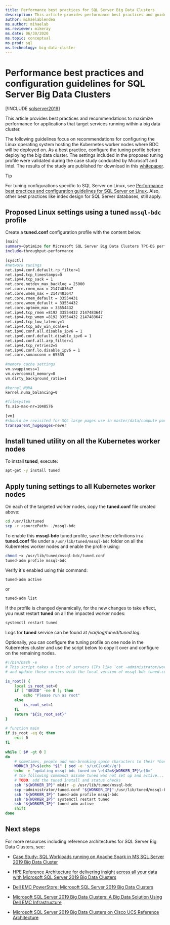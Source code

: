 ```yaml
---
title: Performance best practices for SQL Server Big Data Clusters
description: This article provides performance best practices and guidelines for running SQL Server Big Data Clusters on Kubernetes
author: mihaelablendea 
ms.author: mihaelab
ms.reviewer: mikeray
ms.date: 06/30/2020
ms.topic: conceptual
ms.prod: sql
ms.technology: big-data-cluster
---
```


# Performance best practices and configuration guidelines for SQL Server Big Data Clusters

[!INCLUDE [sqlserver2019](../includes/applies-to-version/sqlserver2019.md)]

This article provides best practices and recommendations to maximize performance for applications that target services running within a big data cluster.

The following guidelines focus on recommendations for configuring the Linux operating system hosting the Kubernetes worker nodes where BDC will be deployed on. As a best practice, configure the tuning profile before deploying the big data cluster. The settings included in the proposed tuning profile were validated during the case study conducted by Microsoft and Intel. The results of the study are published for download in this [whitepaper](https://aka.ms/sql-bdc-spark-perf/).

> [!TIP]
> For tuning configurations specific to SQL Server on Linux, see [Performance best practices and configuration guidelines for SQL Server on Linux](../linux/sql-server-linux-performance-best-practices.md). Also, other best practices like index design for SQL Server databases, still apply.

## Proposed Linux settings using a tuned `mssql-bdc` profile

Create a **tuned.conf** configuration profile with the content below.

```bash
[main]
summary=Optimize for Microsoft SQL Server Big Data Clusters TPC-DS performance
include=throughput-performance
 
[sysctl]
#network tunings
net.ipv4.conf.default.rp_filter=1
net.ipv4.tcp_timestamps=0
net.ipv4.tcp_sack = 1
net.core.netdev_max_backlog = 25000
net.core.rmem_max = 2147483647
net.core.wmem_max = 2147483647
net.core.rmem_default = 33554431
net.core.wmem_default = 33554432
net.core.optmem_max = 33554432
net.ipv4.tcp_rmem =8192 33554432 2147483647
net.ipv4.tcp_wmem =8192 33554432 2147483647
net.ipv4.tcp_low_latency=1
net.ipv4.tcp_adv_win_scale=1
net.ipv6.conf.all.disable_ipv6 = 1
net.ipv6.conf.default.disable_ipv6 = 1
net.ipv4.conf.all.arp_filter=1
net.ipv4.tcp_retries2=5
net.ipv6.conf.lo.disable_ipv6 = 1
net.core.somaxconn = 65535
 
#memory cache settings
vm.swappiness=1
vm.overcommit_memory=0
vm.dirty_background_ratio=1
 
#kernel NUMA
kernel.numa_balancing=0

#filesystem
fs.aio-max-nr=1048576
 
[vm]
#should be revisited for SQL large pages use in master/data/compute pods
transparent_hugepages=never
```

## Install **tuned** utility on all the Kubernetes worker nodes

To install **tuned**, execute:

```bash
apt-get -y install tuned
```

## Apply tuning settings to all Kubernetes worker nodes

On each of the targeted worker nodes, copy the **tuned.conf** file created above:

```bash
cd /usr/lib/tuned
scp -r <sourcePath> ./mssql-bdc
```

To enable this **mssql-bdc** tuned profile, save these definitions in a **tuned.conf** file under a `/usr/lib/tuned/mssql-bdc` folder on all the Kubernetes worker nodes and enable the profile using:

```bash
chmod +x /usr/lib/tuned/mssql-bdc/tuned.conf
tuned-adm profile mssql-bdc
```

Verify it's enabled using this command:

```bash
tuned-adm active
```

or

```bash
tuned-adm list
```

If the profile is changed dynamically, for the new changes to take effect, you must restart **tuned** on all the impacted worker nodes:

```bash
systemctl restart tuned
```
 
Logs for **tuned** service can be found at */var/log/tuned/tuned.log*.

Optionally, you can configure the tuning profile on one node in the Kubernetes cluster and use the script below to copy it over and configure on the remaining nodes.

```bash
#!/bin/bash -e
# This script takes a list of servers (IPs like `cat ~administrator/workerhosts)) as input
# and update these servers with the local version of mssql-bdc tuned.conf.
 
is_root() {
    local is_root_set=0
    if [ "$EUID" -ne 0 ]; then
        echo "Please run as root"
    else
        is_root_set=1
    fi
    return "${is_root_set}"
}
 
# function main
if is_root -eq 0; then
    exit 0
fi
 
while [ $# -gt 0 ]
do
    # sometimes, people add non-breaking space characters to their *host* files.
    WORKER_IP=$(echo "$1" | sed -e 's/\xC2\xA0//g')
    echo -e "updating mssql-bdc tuned on \e[42m${WORKER_IP}\e[0m"
    # the following commands assume tuned was not set up and active...
    # TODO: add the tuned install and status checks
    ssh "${WORKER_IP}" mkdir -p /usr/lib/tuned/mssql-bdc
    scp ~administrator/tuned.conf "${WORKER_IP}":/usr/lib/tuned/mssql-bdc/tuned.conf
    ssh "${WORKER_IP}" tuned-adm profile mssql-bdc
    ssh "${WORKER_IP}" systemctl restart tuned
    ssh "${WORKER_IP}" tuned-adm active
    shift
done

```

## Next steps

For more resources including reference architectures for SQL Server Big Data Clusters, see:

* [Case Study: SQL Workloads running on Apache Spark in MS SQL Server 2019 Big Data Cluster](https://aka.ms/sql-bdc-spark-perf/)

* [HPE Reference Architecture for delivering insight across all your data with Microsoft SQL Server 2019 Big Data Clusters](https://h20195.www2.hpe.com/V2/GetDocument.aspx?docname=a50001963enw)

* [Dell EMC PowerStore: Microsoft SQL Server 2019 Big Data Clusters](https://www.dellemc.com/resources/en-us/asset/white-papers/products/storage/h18231-dell-emc-powerstore-sql-server-big-data-clusters.pdf)

* [Microsoft SQL Server 2019 Big Data Clusters: A Big Data Solution Using Dell EMC Infrastructure](https://infohub.delltechnologies.com/t/microsoft-sql-server-2019-big-data-clusters-a-big-data-solution-using-dell-emc-infrastructure/)

* [Microsoft SQL Server 2019 Big Data Clusters on Cisco UCS Reference Architecture](https://www.cisco.com/c/en/us/solutions/collateral/data-center-virtualization/unified-computing/sql-server-on-big-data-cluster-on-ucs.html)